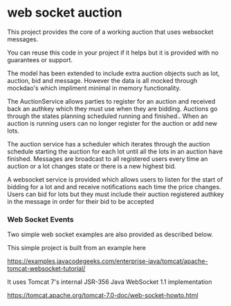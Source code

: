 # web socket auction

This project provides the core of a working auction that uses websocket messages.

You can reuse this code in your project if it helps but it is provided with no guarantees or support.

The model has been extended to include extra auction objects such as lot, auction, bid and message.
However the data is all mocked through mockdao's which impliment minimal in memory functionality.

The AuctionService allows parties to register for an auction and received back an authkey which they must use when they are bidding.
Auctions go through the states planning scheduled running and finished..
When an auction is running users can no longer register for the auction or add new lots.

The auction service has a scheduler which iterates through the auction schedule starting the auction for each lot until all the lots in an auction have finished.
Messages are broadcast to all registered users every time an auction or a lot changes state or there is a new highest bid.

A websocket service is provided which allows users to listen for the start of bidding for a lot and and receive notifications each time the price changes.
Users can bid for lots but they must include their auction registered authkey in the message in order for their bid to be accepted

### Web Socket Events
Two simple web socket examples are also provided as described below.

This simple project is built from an example here

https://examples.javacodegeeks.com/enterprise-java/tomcat/apache-tomcat-websocket-tutorial/

It uses Tomcat 7's internal JSR-356 Java WebSocket 1.1 implementation

https://tomcat.apache.org/tomcat-7.0-doc/web-socket-howto.html   
